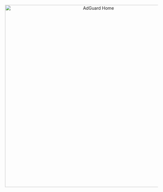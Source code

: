 <p align="center">
  <img src="https://repository-images.githubusercontent.com/212205397/53b5c100-e4d8-11e9-9651-54393b5d6854" width="600px" alt="AdGuard Home" />
</p>
